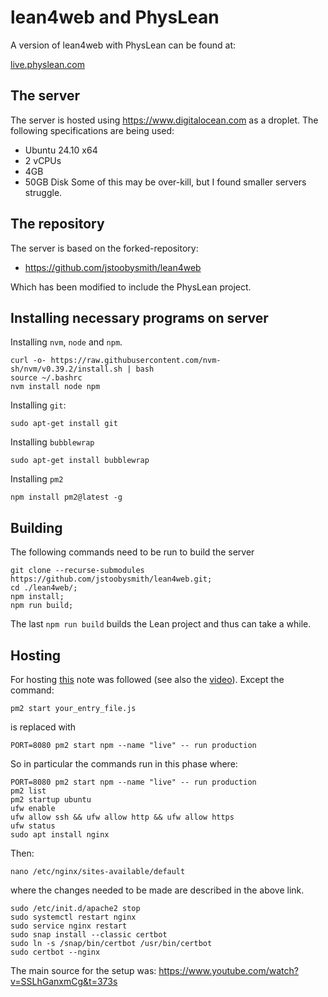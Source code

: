 # lean4web and PhysLean 

A version of lean4web with PhysLean can be found at: 

[live.physlean.com](live.physlean.com)

## The server 

The server is hosted using https://www.digitalocean.com as a droplet. The following specifications are
being used: 
- Ubuntu 24.10 x64
- 2 vCPUs
- 4GB
- 50GB Disk
Some of this may be over-kill, but I found smaller servers struggle.

## The repository 

The server is based on the forked-repository:

- https://github.com/jstoobysmith/lean4web

Which has been modified to include the PhysLean project. 

## Installing necessary programs on server 

Installing `nvm`, `node` and `npm`.

```
curl -o- https://raw.githubusercontent.com/nvm-sh/nvm/v0.39.2/install.sh | bash
source ~/.bashrc
nvm install node npm
```

Installing `git`: 
```
sudo apt-get install git
```

Installing `bubblewrap` 
```
sudo apt-get install bubblewrap
```

Installing `pm2`
```
npm install pm2@latest -g
```


## Building 

The following commands need to be run to build the server
```
git clone --recurse-submodules https://github.com/jstoobysmith/lean4web.git;
cd ./lean4web/;
npm install;
npm run build;
```
The last `npm run build` builds the Lean project and thus can take a while. 


## Hosting 

For hosting [this](https://hayksimonyan.substack.com/i/145057812/keep-your-app-always-running-with-pm-process-manager) 
note was followed (see also the [video](https://www.youtube.com/watch?v=SSLhGanxmCg)). Except the command: 
```
pm2 start your_entry_file.js
```
is replaced with 
```
PORT=8080 pm2 start npm --name "live" -- run production
```
So in particular the commands run in this phase where:
```
PORT=8080 pm2 start npm --name "live" -- run production
pm2 list
pm2 startup ubuntu
ufw enable
ufw allow ssh && ufw allow http && ufw allow https
ufw status
sudo apt install nginx

```
Then:
```
nano /etc/nginx/sites-available/default
```
where the changes needed to be made are described in the above link.

```
sudo /etc/init.d/apache2 stop
sudo systemctl restart nginx
sudo service nginx restart
sudo snap install --classic certbot
sudo ln -s /snap/bin/certbot /usr/bin/certbot
sudo certbot --nginx
```
The main source for the setup was: 
    https://www.youtube.com/watch?v=SSLhGanxmCg&t=373s

